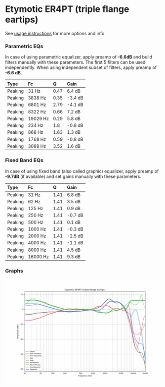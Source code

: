 # Etymotic ER4PT (triple flange eartips)
See [usage instructions](https://github.com/jaakkopasanen/AutoEq#usage) for more options and info.

### Parametric EQs
In case of using parametric equalizer, apply preamp of **-6.6dB** and build filters manually
with these parameters. The first 5 filters can be used independently.
When using independent subset of filters, apply preamp of **-6.6 dB**.

| Type    | Fc       |    Q | Gain    |
|:--------|:---------|:-----|:--------|
| Peaking | 31 Hz    | 0.47 | 6.4 dB  |
| Peaking | 3838 Hz  | 0.35 | -3.4 dB |
| Peaking | 6801 Hz  | 2.79 | -4.1 dB |
| Peaking | 8322 Hz  | 0.66 | 7.2 dB  |
| Peaking | 19029 Hz | 0.29 | 5.8 dB  |
| Peaking | 234 Hz   | 1.8  | -0.8 dB |
| Peaking | 868 Hz   | 1.63 | 1.3 dB  |
| Peaking | 1768 Hz  | 0.59 | -0.8 dB |
| Peaking | 3089 Hz  | 3.52 | 1.6 dB  |

### Fixed Band EQs
In case of using fixed band (also called graphic) equalizer, apply preamp of **-9.7dB**
(if available) and set gains manually with these parameters.

| Type    | Fc       |    Q | Gain    |
|:--------|:---------|:-----|:--------|
| Peaking | 31 Hz    | 1.41 | 6.8 dB  |
| Peaking | 62 Hz    | 1.41 | 3.5 dB  |
| Peaking | 125 Hz   | 1.41 | 0.9 dB  |
| Peaking | 250 Hz   | 1.41 | -0.7 dB |
| Peaking | 500 Hz   | 1.41 | 0.1 dB  |
| Peaking | 1000 Hz  | 1.41 | -0.3 dB |
| Peaking | 2000 Hz  | 1.41 | -2.5 dB |
| Peaking | 4000 Hz  | 1.41 | -1.1 dB |
| Peaking | 8000 Hz  | 1.41 | 4.5 dB  |
| Peaking | 16000 Hz | 1.41 | 9.3 dB  |

### Graphs
![](./Etymotic%20ER4PT%20(triple%20flange%20eartips).png)